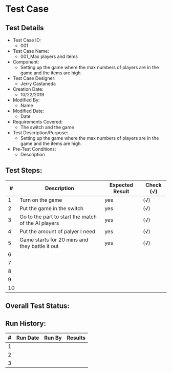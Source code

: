 
# Test Case 

## Test Details

* Test Case ID:
  * 001
* Test Case Name:
  * 001_Max players and items
* Component: 
  * Setting up the game where the max numbers of players are in the game and the items are high.
* Test Case Designer:
  * Jerry Castaneda
* Creation Date:
  * 10/22/2019
* Modified By:
  * Name
* Modified Date:
  * Date
* Requirements Covered:
  * The switch and the game
* Test Description/Purpose:
  * Setting up the game where the max numbers of players are in the game and the items are high.
* Pre-Test Conditions:
  * Description
## Test Steps: 
| # | Description | Expected Result | Check (√) |
| --- | --- | --- | --- |
| 1 | Turn on the game| yes|(√) |			
| 2 | Put the game in the switch| yes| (√)|			
| 3 | Go to the part to start the match of the AI players| yes| (√)|			
| 4 | Put the amount of palyer I need| yes| (√)|			
| 5 | Game starts for 20 mins and they battle it out| yes | (√)|			
| 6 | | | |			
| 7 | | | |			
| 8 | | | |			
| 9 | | | |			
| 10 | | | |			

## Overall Test Status:



## Run History:
| # |	Run Date |	Run By |	Results |
| --- | --- | --- | --- |
| 1 | | | |			
| 2 | | | |			
| 3 | | | |			
